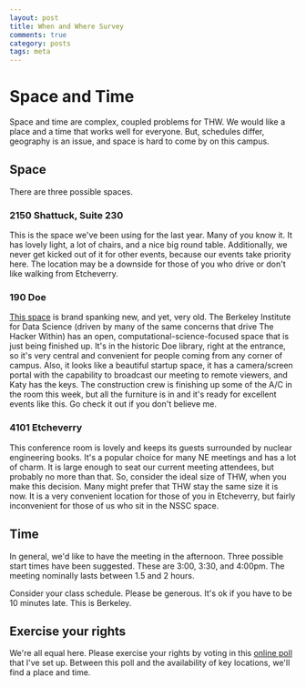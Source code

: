 ```yaml
---
layout: post
title: When and Where Survey
comments: true
category: posts
tags: meta 
---
```



# Space and Time

Space and time are complex, coupled problems for THW. We would like a place and
a time that works well for everyone. But, schedules differ, geography is an
issue, and space is hard to come by on this campus.

## Space

There are three possible spaces. 

### 2150 Shattuck, Suite 230

This is the space we've been using for the last year. Many of you know it. It
has lovely light, a lot of chairs, and a nice big round table. Additionally, we
never get kicked out of it for other events, because our events take priority
here. The location may be a downside for those of you who drive or don't like
walking from Etcheverry.

### 190 Doe

[This space][bids] is brand spanking new, and yet, very old. The Berkeley Institute for
Data Science (driven by many of the same concerns that drive The Hacker Within)
has an open, computational-science-focused space that is just being finished
up. It's in the historic Doe library, right at the entrance, so it's very
central and convenient for people coming from any corner of campus. Also, it
looks like a beautiful startup space, it has a camera/screen portal with
the capability to broadcast our meeting to remote viewers, and Katy has the
keys. The construction crew is finishing up some of the A/C in the room this
week, but all the furniture is in and it's ready for excellent events like
this. Go check it out if you don't believe me.  

### 4101 Etcheverry

This conference room is lovely and keeps its guests surrounded by nuclear
engineering books. It's a popular choice for many NE meetings and has a lot of
charm. It is large enough to seat our current meeting attendees, but probably
no more than that. So, consider the ideal size of THW, when you make this
decision. Many might prefer that THW stay the same size it is now. It is a very
convenient location for those of you in Etcheverry, but fairly inconvenient for
those of us who sit in the NSSC space.  

## Time 

In general, we'd like to have the meeting in the afternoon. Three possible
start times have been suggested. These are 3:00, 3:30, and 4:00pm. The meeting
nominally lasts between 1.5 and 2 hours.

Consider your class schedule. Please be generous. It's ok if you have to be 10
minutes late. This is Berkeley. 


## Exercise your rights

We're all equal here. Please exercise your rights by voting in this [online
poll][form] that I've set up. Between this poll and the availability of key
locations, we'll find a place and time. 

[bids]: http://vcresearch.berkeley.edu/sites/default/files/bids_collage.jpg "bids space"
[form]: https://docs.google.com/forms/d/1RzUbbpUpNu7jDy166WaAXxwooGmapW15tcDChSNA5W0/viewform?usp=send_form "Form"
